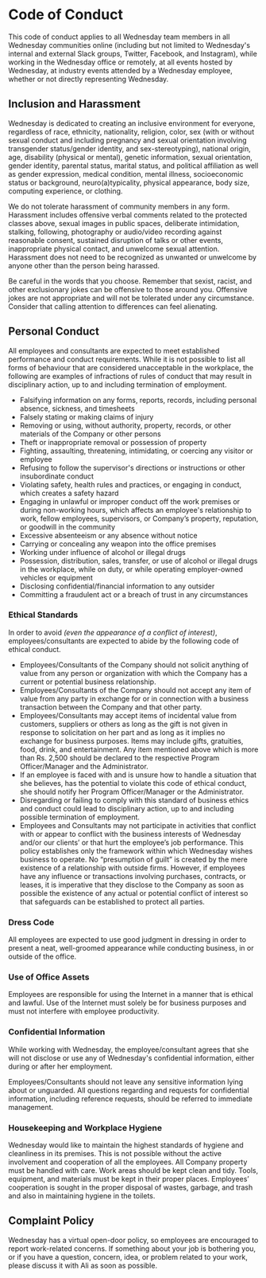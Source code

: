 # Code of Conduct

This code of conduct applies to all Wednesday team members in all Wednesday communities online \(including but not limited to Wednesday's internal and external Slack groups, Twitter, Facebook, and Instagram\), while working in the Wednesday office or remotely, at all events hosted by Wednesday, at industry events attended by a Wednesday employee, whether or not directly representing Wednesday.

## Inclusion and Harassment

Wednesday is dedicated to creating an inclusive environment for everyone, regardless of race, ethnicity, nationality, religion, color, sex \(with or without sexual conduct and including pregnancy and sexual orientation involving transgender status/gender identity, and sex-stereotyping\), national origin, age, disability \(physical or mental\), genetic information, sexual orientation, gender identity, parental status, marital status, and political affiliation as well as gender expression, medical condition, mental illness, socioeconomic status or background, neuro\(a\)typicality, physical appearance, body size, computing experience, or clothing.

We do not tolerate harassment of community members in any form. Harassment includes offensive verbal comments related to the protected classes above, sexual images in public spaces, deliberate intimidation, stalking, following, photography or audio/video recording against reasonable consent, sustained disruption of talks or other events, inappropriate physical contact, and unwelcome sexual attention. Harassment does not need to be recognized as unwanted or unwelcome by anyone other than the person being harassed.

Be careful in the words that you choose. Remember that sexist, racist, and other exclusionary jokes can be offensive to those around you. Offensive jokes are not appropriate and will not be tolerated under any circumstance. Consider that calling attention to differences can feel alienating.

## Personal Conduct

All employees and consultants are expected to meet established performance and conduct requirements. While it is not possible to list all forms of behaviour that are considered unacceptable in the workplace, the following are examples of infractions of rules of conduct that may result in disciplinary action, up to and including termination of employment.

* Falsifying information on any forms, reports, records, including personal absence, sickness, and timesheets
* Falsely stating or making claims of injury
* Removing or using, without authority, property, records, or other materials of the Company or other persons
* Theft or inappropriate removal or possession of property
* Fighting, assaulting, threatening, intimidating, or coercing any visitor or employee
* Refusing to follow the supervisor's directions or instructions or other insubordinate conduct
* Violating safety, health rules and practices, or engaging in conduct, which creates a safety hazard
* Engaging in unlawful or improper conduct off the work premises or during non-working hours, which affects an employee's relationship to work, fellow employees, supervisors, or Company’s property, reputation, or goodwill in the community
* Excessive absenteeism or any absence without notice
* Carrying or concealing any weapon into the office premises
* Working under influence of alcohol or illegal drugs
* Possession, distribution, sales, transfer, or use of alcohol or illegal drugs in the workplace, while on duty, or while operating employer-owned vehicles or equipment
* Disclosing confidential/financial information to any outsider
* Committing a fraudulent act or a breach of trust in any circumstances

### Ethical Standards

In order to avoid _\(even the appearance of a conflict of interest\)_, employees/consultants are expected to abide by the following code of ethical conduct.

* Employees/Consultants of the Company should not solicit anything of value from any person or organization with which the Company has a current or potential business relationship.
* Employees/Consultants of the Company should not accept any item of value from any party in exchange for or in connection with a business transaction between the Company and that other party.
* Employees/Consultants may accept items of incidental value from customers, suppliers or others as long as the gift is not given in response to solicitation on her part and as long as it implies no exchange for business purposes. Items may include gifts, gratuities, food, drink, and entertainment. Any item mentioned above which is more than Rs. 2,500 should be declared to the respective Program Officer/Manager and the Administrator.
* If an employee is faced with and is unsure how to handle a situation that she believes, has the potential to violate this code of ethical conduct, she should notify her Program Officer/Manager or the Administrator.
* Disregarding or failing to comply with this standard of business ethics and conduct could lead to disciplinary action, up to and including possible termination of employment.
* Employees and Consultants may not participate in activities that conflict with or appear to conflict with the business interests of Wednesday and/or our clients’ or that hurt the employee’s job performance. This policy establishes only the framework within which Wednesday wishes business to operate. No “presumption of guilt” is created by the mere existence of a relationship with outside firms. However, if employees have any influence or transactions involving purchases, contracts, or leases, it is imperative that they disclose to the Company as soon as possible the existence of any actual or potential conflict of interest so that safeguards can be established to protect all parties.

### Dress Code

All employees are expected to use good judgment in dressing in order to present a neat, well-groomed appearance while conducting business, in or outside of the office.

### Use of Office Assets

Employees are responsible for using the Internet in a manner that is ethical and lawful. Use of the Internet must solely be for business purposes and must not interfere with employee productivity.

### Confidential Information

While working with Wednesday, the employee/consultant agrees that she will not disclose or use any of Wednesday's confidential information, either during or after her employment.

Employees/Consultants should not leave any sensitive information lying about or unguarded. All questions regarding and requests for confidential information, including reference requests, should be referred to immediate management.

### Housekeeping and Workplace Hygiene

Wednesday would like to maintain the highest standards of hygiene and cleanliness in its premises. This is not possible without the active involvement and cooperation of all the employees. All Company property must be handled with care. Work areas should be kept clean and tidy. Tools, equipment, and materials must be kept in their proper places. Employees’ cooperation is sought in the proper disposal of wastes, garbage, and trash and also in maintaining hygiene in the toilets. 

## Complaint Policy

Wednesday has a virtual open-door policy, so employees are encouraged to report work-related concerns. If something about your job is bothering you, or if you have a question, concern, idea, or problem related to your work, please discuss it with Ali as soon as possible.

#### 


